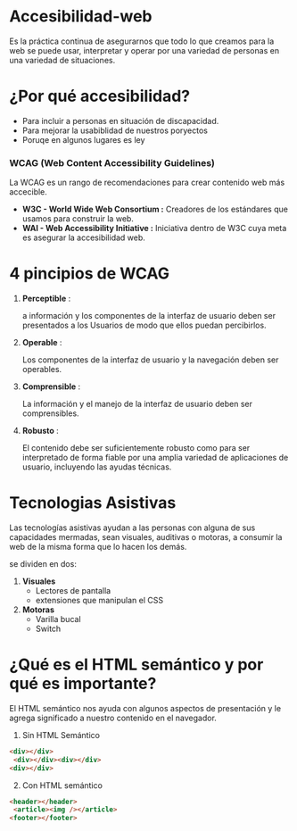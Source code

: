 # Accesibilidad-web
Es la práctica continua de asegurarnos que todo lo que creamos para la web se puede usar, interpretar y operar por una variedad de personas en una variedad de situaciones.

# ¿Por qué accesibilidad?
 - Para incluir a personas en situación de discapacidad.
 - Para mejorar la usabiblidad de nuestros poryectos
 - Poruqe en algunos lugares es ley

 <h3>WCAG (Web Content Accessibility Guidelines)</h3>
 La WCAG es un rango de recomendaciones para crear contenido web más accecible.
  
  - <b>W3C - World Wide Web Consortium :</b> Creadores de los estándares que usamos para construir la web.
  - <b>WAI - Web Accessibility Initiative :</b> Iniciativa dentro de W3C cuya meta es asegurar la accesibilidad web.
 
# 4 pincipios de WCAG
 1. <b>Perceptible</b> :
    <p>a información y los componentes de la interfaz de usuario deben ser presentados a los Usuarios de modo que ellos puedan percibirlos.</p>
 
 2. <b>Operable</b> :
    <p> Los componentes de la interfaz de usuario y la navegación deben ser operables.</p>
 
 3. <b>Comprensible</b> :
    <p>La información y el manejo de la interfaz de usuario deben ser comprensibles.</p>
 
 4. <b>Robusto</b> :
    <p>El contenido debe ser suficientemente robusto como para ser interpretado de forma fiable por una amplia variedad de aplicaciones de usuario, incluyendo las ayudas técnicas.     </p>
 
 # Tecnologias Asistivas
 Las tecnologías asistivas ayudan a las personas con alguna de sus capacidades mermadas, sean visuales, auditivas o motoras, a consumir la web de la misma forma que lo hacen los demás.
 
 se dividen en dos:
 
 1. <b>Visuales</b>
    - Lectores de pantalla
    - extensiones que manipulan el CSS
 2. <b>Motoras</b>
    - Varilla bucal
    - Switch
  
  # ¿Qué es el HTML semántico y por qué es importante?
  El HTML semántico nos ayuda con algunos aspectos de presentación y le agrega significado a nuestro contenido en el navegador.
  
  1. Sin HTML Semántico

   ```HTML
   <div></div>
    <div></div><div></div>
   <div></div>  
   ```
   2. Con HTML semántico
   
   ```HTML
   <header></header>
    <article><img /></article>
   <footer></footer>  
   ```
   
   
 
 
 
 
 
 
 
 
 
 
 
 
 
 
 
 
 
 
 
 
 
 
 
 
 
 
 
 
  

